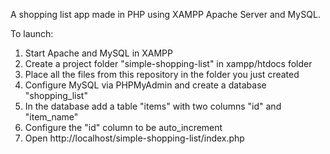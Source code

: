 A shopping list app made in PHP using XAMPP Apache Server and MySQL.

To launch:
1. Start Apache and MySQL in XAMPP
2. Create a project folder "simple-shopping-list" in xampp/htdocs folder
3. Place all the files from this repository in the folder you just created
4. Configure MySQL via PHPMyAdmin and create a database "shopping_list"
5. In the database add a table "items" with two columns "id" and "item_name"
6. Configure the "id" column to be auto_increment
7. Open http://localhost/simple-shopping-list/index.php

